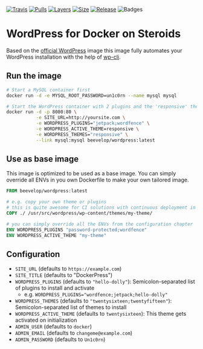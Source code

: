 [![Travis](https://img.shields.io/travis/beevelop/docker-wordpress.svg?style=flat-square)](https://travis-ci.org/beevelop/docker-wordpress)
[![Pulls](https://img.shields.io/docker/pulls/buluma/wordpress.svg?style=flat-square)](https://links.beevelop.com/d-wordpress)
[![Layers](hhttps://img.shields.io/docker/image/layers/beevelop/wordpress/latest.svg?style=flat-square)](https://links.beevelop.com/d-wordpress)
[![Size](https://img.shields.io/docker/image/size/beevelop/wordpress/latest.svg?style=flat-square)](https://links.beevelop.com/d-wordpress)
[![Release](https://img.shields.io/github/release/beevelop/docker-wordpress.svg?style=flat-square)](https://github.com/beevelop/docker-wordpress/releases)
![Badges](https://img.shields.io/badge/badges-7-brightgreen.svg?style=flat-square)

# WordPress for Docker on Steroids

Based on the [official WordPress](https://hub.docker.com/_/wordpress/) image this image fully automates your WordPress installation with the help of [wp-cli](http://wp-cli.org/).

## Run the image
```bash
# Start a MySQL container first
docker run -d -e MYSQL_ROOT_PASSWORD=un1c0rn --name mysql mysql

# Start the WordPress container with 2 plugins and the 'responsive' theme
docker run -d -p 8080:80 \
           -e SITE_URL=http://yoursite.com \
           -e WORDPRESS_PLUGINS="jetpack;wordfence" \
           -e WORDPRESS_ACTIVE_THEME=responsive \
           -e WORDPRESS_THEMES="responsive" \
           --link mysql:mysql beevelop/wordpress:latest
```

## Use as base image
This image is optimized to be used as a base image. You can simply override all ENVs in you own Dockerfile to make your own tailored image.
```Dockerfile
FROM beevelop/wordpress:latest

# e.g. copy your own theme or plugins
# this is quite awesome for CI solutions with continuous deployment in mind
COPY ./ /usr/src/wordpress/wp-content/themes/my-theme/

# you can simply override all the ENVs from the configuration chapter
ENV WORDPRESS_PLUGINS "password-protected;wordfence"
ENV WORDPRESS_ACTIVE_THEME "my-theme"
```

## Configuration
- `SITE_URL` (defaults to `https://example.com`)
- `SITE_TITLE` (defaults to "DockerPress")
- `WORDPRESS_PLUGINS` (defaults to `"hello-dolly"`): Semicolon-separated list of plugins to install and activate
  + e.g. `WORDPRESS_PLUGINS="wordfence;jetpack;hello-dolly"`
- `WORDPRESS_THEMES` (defaults to `"twentysixteen;twentyfifteen"`): Semicolon-separated list of themes to install
- `WORDPRESS_ACTIVE_THEME` (defaults to `twentysixteen`): This theme gets activated on initialization
- `ADMIN_USER` (defaults to `docker`)
- `ADMIN_EMAIL` (defaults to `changeme@example.com`)
- `ADMIN_PASSWORD` (defaults to `Un1c0rn`)
